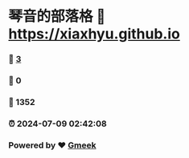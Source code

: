# 琴音的部落格 :link: https://xiaxhyu.github.io 
### :page_facing_up: [3](https://xiaxhyu.github.io/tag.html) 
### :speech_balloon: 0 
### :hibiscus: 1352 
### :alarm_clock: 2024-07-09 02:42:08 
### Powered by :heart: [Gmeek](https://github.com/Meekdai/Gmeek)
